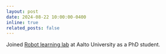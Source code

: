```yaml
---
layout: post 
date: 2024-08-22 10:00:00-0400
inline: true
related_posts: false
---
```

Joined [Robot learning lab](https://rl.aalto.fi/) at Aalto University as a
PhD student.
